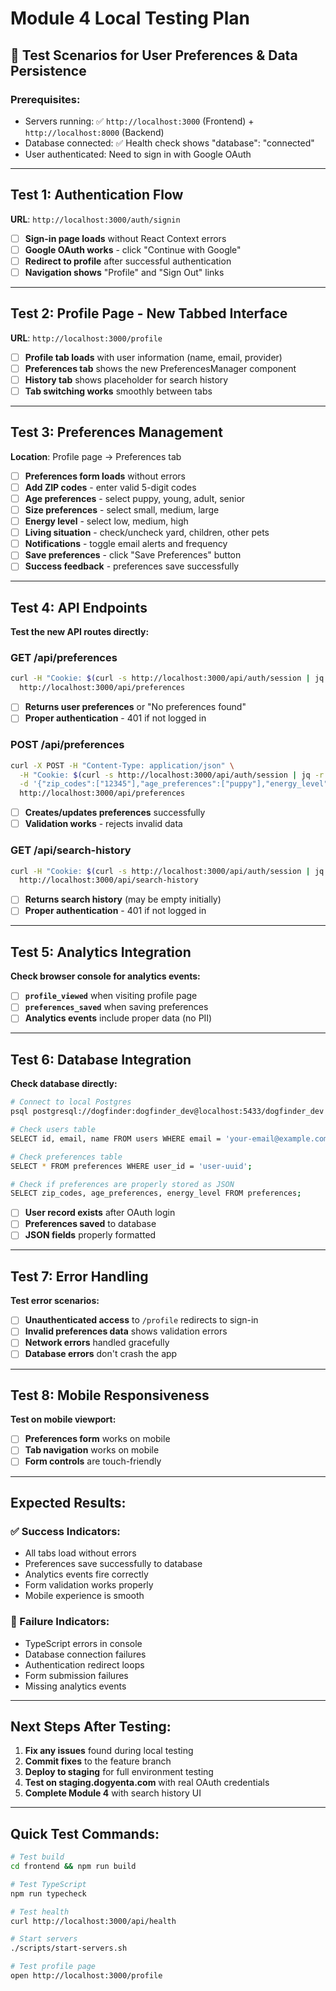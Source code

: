 # Module 4 Local Testing Plan

## 🧪 **Test Scenarios for User Preferences & Data Persistence**

### **Prerequisites:**
- Servers running: ✅ `http://localhost:3000` (Frontend) + `http://localhost:8000` (Backend)
- Database connected: ✅ Health check shows "database": "connected"
- User authenticated: Need to sign in with Google OAuth

---

## **Test 1: Authentication Flow**
**URL**: `http://localhost:3000/auth/signin`

- [ ] **Sign-in page loads** without React Context errors
- [ ] **Google OAuth works** - click "Continue with Google"
- [ ] **Redirect to profile** after successful authentication
- [ ] **Navigation shows** "Profile" and "Sign Out" links

---

## **Test 2: Profile Page - New Tabbed Interface**
**URL**: `http://localhost:3000/profile`

- [ ] **Profile tab loads** with user information (name, email, provider)
- [ ] **Preferences tab** shows the new PreferencesManager component
- [ ] **History tab** shows placeholder for search history
- [ ] **Tab switching works** smoothly between tabs

---

## **Test 3: Preferences Management**
**Location**: Profile page → Preferences tab

- [ ] **Preferences form loads** without errors
- [ ] **Add ZIP codes** - enter valid 5-digit codes
- [ ] **Age preferences** - select puppy, young, adult, senior
- [ ] **Size preferences** - select small, medium, large
- [ ] **Energy level** - select low, medium, high
- [ ] **Living situation** - check/uncheck yard, children, other pets
- [ ] **Notifications** - toggle email alerts and frequency
- [ ] **Save preferences** - click "Save Preferences" button
- [ ] **Success feedback** - preferences save successfully

---

## **Test 4: API Endpoints**
**Test the new API routes directly:**

### **GET /api/preferences**
```bash
curl -H "Cookie: $(curl -s http://localhost:3000/api/auth/session | jq -r '.cookies')" \
  http://localhost:3000/api/preferences
```
- [ ] **Returns user preferences** or "No preferences found"
- [ ] **Proper authentication** - 401 if not logged in

### **POST /api/preferences**
```bash
curl -X POST -H "Content-Type: application/json" \
  -H "Cookie: $(curl -s http://localhost:3000/api/auth/session | jq -r '.cookies')" \
  -d '{"zip_codes":["12345"],"age_preferences":["puppy"],"energy_level":"high"}' \
  http://localhost:3000/api/preferences
```
- [ ] **Creates/updates preferences** successfully
- [ ] **Validation works** - rejects invalid data

### **GET /api/search-history**
```bash
curl -H "Cookie: $(curl -s http://localhost:3000/api/auth/session | jq -r '.cookies')" \
  http://localhost:3000/api/search-history
```
- [ ] **Returns search history** (may be empty initially)
- [ ] **Proper authentication** - 401 if not logged in

---

## **Test 5: Analytics Integration**
**Check browser console for analytics events:**

- [ ] **`profile_viewed`** when visiting profile page
- [ ] **`preferences_saved`** when saving preferences
- [ ] **Analytics events** include proper data (no PII)

---

## **Test 6: Database Integration**
**Check database directly:**

```bash
# Connect to local Postgres
psql postgresql://dogfinder:dogfinder_dev@localhost:5433/dogfinder_dev

# Check users table
SELECT id, email, name FROM users WHERE email = 'your-email@example.com';

# Check preferences table
SELECT * FROM preferences WHERE user_id = 'user-uuid';

# Check if preferences are properly stored as JSON
SELECT zip_codes, age_preferences, energy_level FROM preferences;
```

- [ ] **User record exists** after OAuth login
- [ ] **Preferences saved** to database
- [ ] **JSON fields** properly formatted

---

## **Test 7: Error Handling**
**Test error scenarios:**

- [ ] **Unauthenticated access** to `/profile` redirects to sign-in
- [ ] **Invalid preferences data** shows validation errors
- [ ] **Network errors** handled gracefully
- [ ] **Database errors** don't crash the app

---

## **Test 8: Mobile Responsiveness**
**Test on mobile viewport:**

- [ ] **Preferences form** works on mobile
- [ ] **Tab navigation** works on mobile
- [ ] **Form controls** are touch-friendly

---

## **Expected Results:**

### **✅ Success Indicators:**
- All tabs load without errors
- Preferences save successfully to database
- Analytics events fire correctly
- Form validation works properly
- Mobile experience is smooth

### **🚨 Failure Indicators:**
- TypeScript errors in console
- Database connection failures
- Authentication redirect loops
- Form submission failures
- Missing analytics events

---

## **Next Steps After Testing:**
1. **Fix any issues** found during local testing
2. **Commit fixes** to the feature branch
3. **Deploy to staging** for full environment testing
4. **Test on staging.dogyenta.com** with real OAuth credentials
5. **Complete Module 4** with search history UI

---

## **Quick Test Commands:**

```bash
# Test build
cd frontend && npm run build

# Test TypeScript
npm run typecheck

# Test health
curl http://localhost:3000/api/health

# Start servers
./scripts/start-servers.sh

# Test profile page
open http://localhost:3000/profile
```
